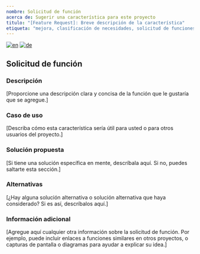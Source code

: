 ```yaml
---
nombre: Solicitud de función
acerca de: Sugerir una característica para este proyecto
titulo: "[Feature Request]: Breve descripción de la característica"
etiqueta: "mejora, clasificación de necesidades, solicitud de funciones"
---
```


[![en](https://img.shields.io/badge/lang-en-red.svg)](feature_request.md)
[![de](https://img.shields.io/badge/lang-de-black.svg)](feature_request.de.md)

## Solicitud de función

### Descripción

[Proporcione una descripción clara y concisa de la función que le gustaría que se agregue.]

### Caso de uso

[Describa cómo esta característica sería útil para usted o para otros usuarios del proyecto.]

### Solución propuesta

[Si tiene una solución específica en mente, descríbala aquí. Si no, puedes saltarte esta sección.]

### Alternativas

[¿Hay alguna solución alternativa o solución alternativa que haya considerado? Si es así, descríbalos aquí.]

### Información adicional

[Agregue aquí cualquier otra información sobre la solicitud de función. Por ejemplo, puede incluir enlaces a funciones similares en otros proyectos, o capturas de pantalla o diagramas para ayudar a explicar su idea.]
